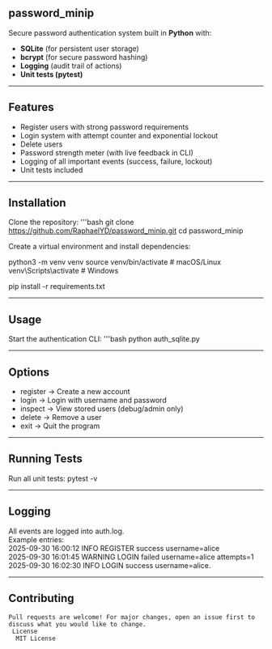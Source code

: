 ## password_minip
Secure password authentication system built in **Python** with:
- **SQLite** (for persistent user storage)
- **bcrypt** (for secure password hashing)
- **Logging** (audit trail of actions)
- **Unit tests (pytest)**
  
---

##  Features
- Register users with strong password requirements  
- Login system with attempt counter and exponential lockout  
- Delete users  
- Password strength meter (with live feedback in CLI)  
- Logging of all important events (success, failure, lockout)  
- Unit tests included  

---

##  Installation

Clone the repository:
'''bash 
git clone https://github.com/RaphaelYD/password_minip.git
cd password_minip

Create a virtual environment and install dependencies:

python3 -m venv venv
source venv/bin/activate   # macOS/Linux
venv\Scripts\activate      # Windows

pip install -r requirements.txt

---

##  Usage

Start the authentication CLI:
'''bash
python auth_sqlite.py

---

##  Options

- register → Create a new account
- login → Login with username and password
- inspect → View stored users (debug/admin only)
- delete → Remove a user
- exit → Quit the program

---

## Running Tests

  Run all unit tests:
    pytest -v

---

## Logging

  All events are logged into auth.log.  
    Example entries:  
      2025-09-30 16:00:12 INFO REGISTER success username=alice  
      2025-09-30 16:01:45 WARNING LOGIN failed username=alice attempts=1  
      2025-09-30 16:02:30 INFO LOGIN success username=alice.  

---

## Contributing

    Pull requests are welcome! For major changes, open an issue first to discuss what you would like to change.
     License
      MIT License
















